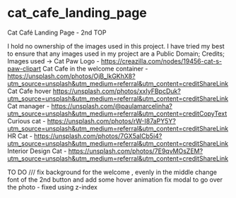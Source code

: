# cat_cafe_landing_page
Cat Café Landing Page - 2nd TOP

I hold no ownership of the images used in this project.
I have tried my best to ensure that any images used in my project are a Public Domain;
Credits;
Images used ->
Cat Paw Logo - https://creazilla.com/nodes/19456-cat-s-paw-clipart
Cat Cafe in the welcome container - https://unsplash.com/photos/OjB_lkGKhX8?utm_source=unsplash&utm_medium=referral&utm_content=creditShareLink 
Cat Cafe hover https://unsplash.com/photos/xxIyFBpcDuk?utm_source=unsplash&utm_medium=referral&utm_content=creditShareLink
Cat manager - https://unsplash.com/@paulamarcelinha?utm_source=unsplash&utm_medium=referral&utm_content=creditCopyText
Curious cat - https://unsplash.com/photos/rW-I87aPY5Y?utm_source=unsplash&utm_medium=referral&utm_content=creditShareLink
HR Cat - https://unsplash.com/photos/7GX5aICb5i4?utm_source=unsplash&utm_medium=referral&utm_content=creditShareLink
Interior Design Cat - https://unsplash.com/photos/7E9qvMOsZEM?utm_source=unsplash&utm_medium=referral&utm_content=creditShareLink 

TO DO
/// fix background for the welcome , evenly in the middle 
change font of the 2nd button and add some hover animation
fix modal to go over the photo - fixed using z-index